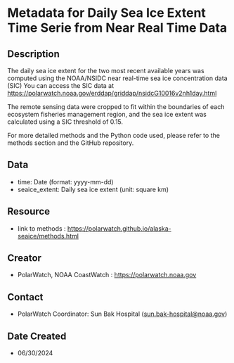 # Metadata for Daily Sea Ice Extent Time Serie from Near Real Time Data 

## Description
The daily sea ice extent for the two most recent available years 
was computed using the NOAA/NSIDC near real-time sea ice concentration data (SIC)
You can access the SIC data at https://polarwatch.noaa.gov/erddap/griddap/nsidcG10016v2nh1day.html

The remote sensing data were cropped to fit within the boundaries of 
each ecosystem fisheries management region, and the sea ice extent 
was calculated using a SIC threshold of 0.15. 

For more detailed methods and the Python code used, 
please refer to the methods section and the GitHub repository.

## Data
* time: Date (format: yyyy-mm-dd)
* seaice_extent: Daily sea ice extent  (unit: square km)

## Resource
* link to methods : https://polarwatch.github.io/alaska-seaice/methods.html

## Creator
* PolarWatch, NOAA CoastWatch : https://polarwatch.noaa.gov

## Contact
* PolarWatch Coordinator: Sun Bak Hospital (sun.bak-hospital@noaa.gov)

## Date Created
* 06/30/2024
